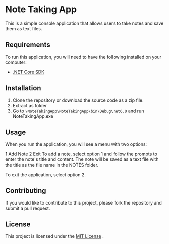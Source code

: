# Note Taking App

This is a simple console application that allows users to take notes and save them as text files.

## Requirements

To run this application, you will need to have the following installed on your computer:

- [.NET Core SDK](https://dotnet.microsoft.com/download)

## Installation

1. Clone the repository or download the source code as a zip file.
2. Extract as folder
3. Go to ``` \NoteTakingApp\NoteTakingApp\bin\Debug\net6.0 ``` and run NoteTakingApp.exe


## Usage


When you run the application, you will see a menu with two options:

1 Add Note
2 Exit
To add a note, select option 1 and follow the prompts to enter the note's title and content. The note will be saved as a text file with the title as the file name in the NOTES folder.

To exit the application, select option 2.

## Contributing
If you would like to contribute to this project, please fork the repository and submit a pull request.

## License
This project is licensed under the [MIT License](https://opensource.org/license/mit-0/) .
